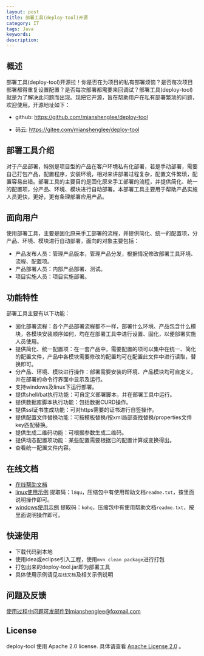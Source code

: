 ```yaml
---
layout: post
title: 部署工具(deploy-tool)开源
category: IT
tags: Java
keywords: 
description: 
---
```


## 概述

部署工具(deploy-tool)开源拉！你是否在为项目的私有部署烦恼？是否每次项目部署都得重复设置配置？是否每次部署都需要来回调试？部署工具(deploy-tool)就是为了解决此问题而出现。现把它开源，旨在帮助用户在私有部署繁琐的问题，欢迎使用。开源地址如下：

- github: https://github.com/mianshenglee/deploy-tool

- 码云: https://gitee.com/mianshenglee/deploy-tool


## 部署工具介绍

对于产品部署，特别是项目型的产品在客户环境私有化部署，若是手动部署，需要自己打包产品，配置程序，安装环境，相对来讲部署过程复杂，配置文件繁琐，配置容易出错。部署工具的主要目的是固化原来手工部署的流程，并提供简化、统一的配置项，分产品、环境、模块进行自动部署。本部署工具主要用于帮助产品实施人员更快，更好，更有条理部署应用产品。

## 面向用户

使用部署工具，主要是固化原来手工部署的流程，并提供简化、统一的配置项，分产品、环境、模块进行自动部署，面向的对象主要包括：

- 产品发布人员：管理产品版本，管理产品分发，根据情况修改部署工具环境、流程、配置项。
- 产品部署人员：内部产品部署、测试。
- 项目实施人员：项目实施部署。

## 功能特性

部署工具主要有以下功能：

- 固化部署流程：各个产品部署流程都不一样，部署什么环境、产品包含什么模块，各模块安装顺序如何，均在在部署工具中进行设置、固化，以便部署实施人员使用。
- 提供简化、统一配置项：在一套产品中，需要配置的项可以集中在统一、简化的配置文件，产品中各模块需要修改的配置均可在配置此文件中进行读取，替换即可。
- 分产品、环境、模块进行操作：部署需要安装的环境、产品模块均可自定义，并在部署的命令行界面中显示及运行。
- 支持windows及linux下运行部署。
- 提供shell/bat执行功能：可自定义部署脚本，并在部署工具中运行。
- 提供数据库脚本执行功能：包括数据CURD操作。
- 提供ssl证书生成功能：可对https需要的证书进行自签操作。
- 提供配置文件替换功能：可按模板替换/按xml局部查找替换/properties文件key匹配替换。
- 提供生成二维码功能：可根据参数生成二维码。
- 提供动态配置项功能：某些配置需要根据已的配置计算或变换得出。
- 查看统一配置文件内容。

## 在线文档

-   [在线帮助文档](https://www.kancloud.cn/masonlee/deploy-tool-help-doc/883192)
-   [linux使用示例](https://pan.baidu.com/s/1Da5fCkbwZpckiQVfOrBwhQ)    提取码：`l8qu`，压缩包中有使用帮助文档`readme.txt`，按里面说明操作即可。
-   [windows使用示例](https://pan.baidu.com/s/1lvSRXa0zN7Hpy_vZFhyubA)  提取码：`kohq`，压缩包中有使用帮助文档`readme.txt`，按里面说明操作即可。

## 快速使用

-   下载代码到本地
-   使用idea或eclipse引入工程，使用`mvn clean package`进行打包
-   打包出来的deploy-tool.jar即为部署工具
-   具体使用示例请见`在线文档`及相关示例说明

## 问题及反馈

使用过程中问题可发邮件到mianshenglee@foxmail.com

## License

 deploy-tool 使用 Apache 2.0 license. 具体请查看 [Apache License 2.0](http://www.apache.org/licenses/LICENSE-2.0) 。
